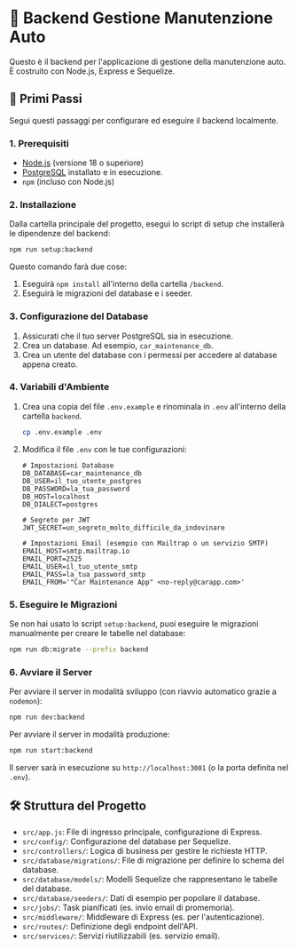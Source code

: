 # 🚗 Backend Gestione Manutenzione Auto

Questo è il backend per l'applicazione di gestione della manutenzione auto. È costruito con Node.js, Express e Sequelize.

## 🚀 Primi Passi

Segui questi passaggi per configurare ed eseguire il backend localmente.

### 1. Prerequisiti

-   [Node.js](https://nodejs.org/) (versione 18 o superiore)
-   [PostgreSQL](https://www.postgresql.org/) installato e in esecuzione.
-   `npm` (incluso con Node.js)

### 2. Installazione

Dalla cartella principale del progetto, esegui lo script di setup che installerà le dipendenze del backend:

```bash
npm run setup:backend
```

Questo comando farà due cose:
1.  Eseguirà `npm install` all'interno della cartella `/backend`.
2.  Eseguirà le migrazioni del database e i seeder.

### 3. Configurazione del Database

1.  Assicurati che il tuo server PostgreSQL sia in esecuzione.
2.  Crea un database. Ad esempio, `car_maintenance_db`.
3.  Crea un utente del database con i permessi per accedere al database appena creato.

### 4. Variabili d'Ambiente

1.  Crea una copia del file `.env.example` e rinominala in `.env` all'interno della cartella `backend`.

    ```bash
    cp .env.example .env
    ```

2.  Modifica il file `.env` con le tue configurazioni:

    ```env
    # Impostazioni Database
    DB_DATABASE=car_maintenance_db
    DB_USER=il_tuo_utente_postgres
    DB_PASSWORD=la_tua_password
    DB_HOST=localhost
    DB_DIALECT=postgres

    # Segreto per JWT
    JWT_SECRET=un_segreto_molto_difficile_da_indovinare

    # Impostazioni Email (esempio con Mailtrap o un servizio SMTP)
    EMAIL_HOST=smtp.mailtrap.io
    EMAIL_PORT=2525
    EMAIL_USER=il_tuo_utente_smtp
    EMAIL_PASS=la_tua_password_smtp
    EMAIL_FROM='"Car Maintenance App" <no-reply@carapp.com>'
    ```

### 5. Eseguire le Migrazioni

Se non hai usato lo script `setup:backend`, puoi eseguire le migrazioni manualmente per creare le tabelle nel database:

```bash
npm run db:migrate --prefix backend
```

### 6. Avviare il Server

Per avviare il server in modalità sviluppo (con riavvio automatico grazie a `nodemon`):

```bash
npm run dev:backend
```

Per avviare il server in modalità produzione:

```bash
npm run start:backend
```

Il server sarà in esecuzione su `http://localhost:3001` (o la porta definita nel `.env`).

## 🛠️ Struttura del Progetto

-   `src/app.js`: File di ingresso principale, configurazione di Express.
-   `src/config/`: Configurazione del database per Sequelize.
-   `src/controllers/`: Logica di business per gestire le richieste HTTP.
-   `src/database/migrations/`: File di migrazione per definire lo schema del database.
-   `src/database/models/`: Modelli Sequelize che rappresentano le tabelle del database.
-   `src/database/seeders/`: Dati di esempio per popolare il database.
-   `src/jobs/`: Task pianificati (es. invio email di promemoria).
-   `src/middleware/`: Middleware di Express (es. per l'autenticazione).
-   `src/routes/`: Definizione degli endpoint dell'API.
-   `src/services/`: Servizi riutilizzabili (es. servizio email).
